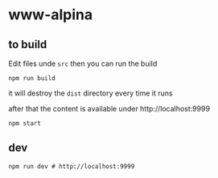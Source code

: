 # www-alpina

## to build

Edit files unde `src` then you can run the build

	npm run build

it will destroy the `dist` directory every time it runs

after that the content is available under http://localhost:9999

	npm start


## dev

```
npm run dev # http://localhost:9999
```
